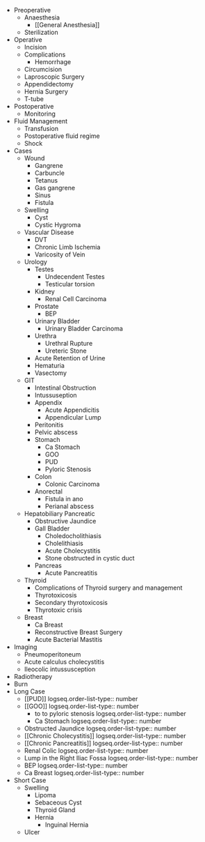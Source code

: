 - Preoperative
	- Anaesthesia
		- [[General Anesthesia]]
	- Sterilization
- Operative
	- Incision
	- Complications
		- Hemorrhage
	- Circumcision
	- Laproscopic Surgery
	- Appendidectomy
	- Hernia Surgery
	- T-tube
- Postoperative
	- Monitoring
- Fluid Management
	- Transfusion
	- Postoperative fluid regime
	- Shock
- Cases
	- Wound
		- Gangrene
		- Carbuncle
		- Tetanus
		- Gas gangrene
		- Sinus
		- Fistula
	- Swelling
		- Cyst
		- Cystic Hygroma
	- Vascular Disease
		- DVT
		- Chronic Limb Ischemia
		- Varicosity of Vein
	- Urology
		- Testes
			- Undecendent Testes
			- Testicular torsion
		- Kidney
			- Renal Cell Carcinoma
		- Prostate
			- BEP
		- Urinary Bladder
			- Urinary Bladder Carcinoma
		- Urethra
			- Urethral Rupture
			- Ureteric Stone
		- Acute Retention of Urine
		- Hematuria
		- Vasectomy
	- GIT
		- Intestinal Obstruction
		- Intussuseption
		- Appendix
			- Acute Appendicitis
			- Appendicular Lump
		- Peritonitis
		- Pelvic abscess
		- Stomach
			- Ca Stomach
			- GOO
			- PUD
			- Pyloric Stenosis
		- Colon
			- Colonic Carcinoma
		- Anorectal
			- Fistula in ano
			- Perianal abscess
	- Hepatobiliary Pancreatic
		- Obstructive Jaundice
		- Gall Bladder
			- Choledocholithiasis
			- Cholelithiasis
			- Acute Cholecystitis
			- Stone obstructed in cystic duct
		- Pancreas
			- Acute Pancreatitis
	- Thyroid
		- Complications of Thyroid surgery and management
		- Thyrotoxicosis
		- Secondary thyrotoxicosis
		- Thyrotoxic crisis
	- Breast
		- Ca Breast
		- Reconstructive Breast Surgery
		- Acute Bacterial Mastitis
- Imaging
	- Pneumoperitoneum
	- Acute calculus cholecystitis
	- Ileocolic intussusception
- Radiotherapy
- Burn
- Long Case
	- [[PUD]]
	  logseq.order-list-type:: number
	- [[GOO]]
	  logseq.order-list-type:: number
		- to to pyloric stenosis
		  logseq.order-list-type:: number
		- Ca Stomach
		  logseq.order-list-type:: number
	- Obstructed Jaundice
	  logseq.order-list-type:: number
	- [[Chronic Cholecystitis]]
	  logseq.order-list-type:: number
	- [[Chronic Pancreatitis]]
	  logseq.order-list-type:: number
	- Renal Colic
	  logseq.order-list-type:: number
	- Lump in the Right Iliac Fossa
	  logseq.order-list-type:: number
	- BEP
	  logseq.order-list-type:: number
	- Ca Breast
	  logseq.order-list-type:: number
- Short Case
	- Swelling
		- Lipoma
		- Sebaceous Cyst
		- Thyroid Gland
		- Hernia
			- Inguinal Hernia
	- Ulcer